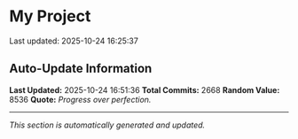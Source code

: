 # My Project


Last updated: 2025-10-24 16:25:37



















































































































































































































































































































































































































































































































































































































































































































































































































































































































































































































































































































































































































































































































































































































































































































































































































































































































































































































































































































































































































































































































































































































































































































































































































































































































































































































































































































































































































































































































































































































































































































































































## Auto-Update Information

**Last Updated:** 2025-10-24 16:51:36
**Total Commits:** 2668
**Random Value:** 8536
**Quote:** _Progress over perfection._

---
_This section is automatically generated and updated._